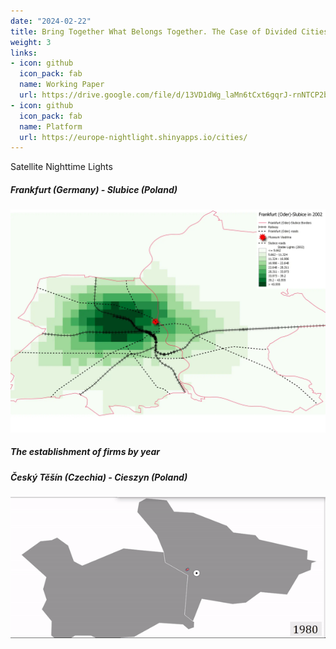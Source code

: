 ```yaml
---
date: "2024-02-22"
title: Bring Together What Belongs Together. The Case of Divided Cities in Europe
weight: 3
links:
- icon: github
  icon_pack: fab
  name: Working Paper
  url: https://drive.google.com/file/d/13VD1dWg_laMn6tCxt6gqrJ-rnNTCP2bm/view?usp=sharing
- icon: github
  icon_pack: fab
  name: Platform
  url: https://europe-nightlight.shinyapps.io/cities/
---
```

Satellite Nighttime Lights 
##### Frankfurt (Germany) - Slubice (Poland)

<style>
  .zoom {
    transition: transform 0.2s; /* Animation */
  }
  .zoom:hover {
    transform: scale(1.5); /* (150% zoom) */
  }
</style>

<img src="featured.png" alt="Description of image" style="width:1000px;" class="zoom">


##### The establishment of firms by year  
##### Český Těšín (Czechia) - Cieszyn (Poland)

<style>
  .zoom {
    transition: transform 0.2s; /* Animation */
  }
  .zoom:hover {
    transform: scale(1.5); /* (150% zoom) */
  }
</style>

<img src="fe1.png" alt="Description of image" style="width:1000px;" class="zoom">


